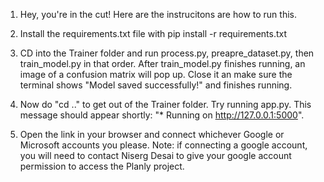 1. Hey, you're in the cut! Here are the instrucitons are how to run this.

2. Install the requirements.txt file with pip install -r requirements.txt

3. CD into the Trainer folder and run process.py, preapre_dataset.py, then train_model.py in that order. After train_model.py finishes running, an image of a confusion matrix will pop up. Close it an make sure the terminal shows "Model saved successfully!" and finishes running.

4. Now do "cd .." to get out of the Trainer folder. Try running app.py. This message should appear shortly:  "* Running on http://127.0.0.1:5000". 

5. Open the link in your browser and connect whichever Google or Microsoft accounts you please. Note: if connecting a google account, you will need to contact Niserg Desai to give your google account permission to access the Planly project.

